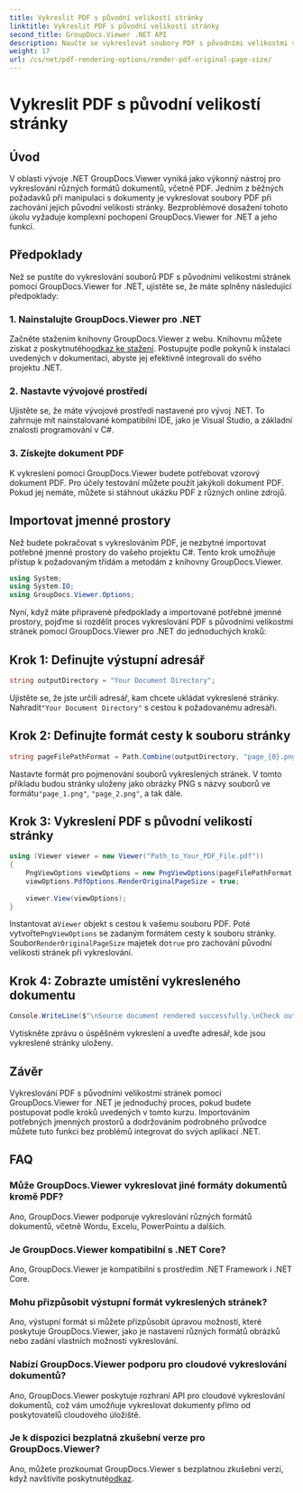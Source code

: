 ```yaml
---
title: Vykreslit PDF s původní velikostí stránky
linktitle: Vykreslit PDF s původní velikostí stránky
second_title: GroupDocs.Viewer .NET API
description: Naučte se vykreslovat soubory PDF s původními velikostmi stránek pomocí GroupDocs.Viewer pro .NET. Postupujte podle našeho podrobného průvodce a plynule integrujte tuto funkci.
weight: 17
url: /cs/net/pdf-rendering-options/render-pdf-original-page-size/
---
```


# Vykreslit PDF s původní velikostí stránky

## Úvod
V oblasti vývoje .NET GroupDocs.Viewer vyniká jako výkonný nástroj pro vykreslování různých formátů dokumentů, včetně PDF. Jedním z běžných požadavků při manipulaci s dokumenty je vykreslovat soubory PDF při zachování jejich původní velikosti stránky. Bezproblémové dosažení tohoto úkolu vyžaduje komplexní pochopení GroupDocs.Viewer for .NET a jeho funkcí.
## Předpoklady
Než se pustíte do vykreslování souborů PDF s původními velikostmi stránek pomocí GroupDocs.Viewer for .NET, ujistěte se, že máte splněny následující předpoklady:
### 1. Nainstalujte GroupDocs.Viewer pro .NET
 Začněte stažením knihovny GroupDocs.Viewer z webu. Knihovnu můžete získat z poskytnutého[odkaz ke stažení](https://releases.groupdocs.com/viewer/net/). Postupujte podle pokynů k instalaci uvedených v dokumentaci, abyste jej efektivně integrovali do svého projektu .NET.
### 2. Nastavte vývojové prostředí
Ujistěte se, že máte vývojové prostředí nastavené pro vývoj .NET. To zahrnuje mít nainstalované kompatibilní IDE, jako je Visual Studio, a základní znalosti programování v C#.
### 3. Získejte dokument PDF
K vykreslení pomocí GroupDocs.Viewer budete potřebovat vzorový dokument PDF. Pro účely testování můžete použít jakýkoli dokument PDF. Pokud jej nemáte, můžete si stáhnout ukázku PDF z různých online zdrojů.

## Importovat jmenné prostory
Než budete pokračovat s vykreslováním PDF, je nezbytné importovat potřebné jmenné prostory do vašeho projektu C#. Tento krok umožňuje přístup k požadovaným třídám a metodám z knihovny GroupDocs.Viewer.

```csharp
using System;
using System.IO;
using GroupDocs.Viewer.Options;
```

Nyní, když máte připravené předpoklady a importované potřebné jmenné prostory, pojďme si rozdělit proces vykreslování PDF s původními velikostmi stránek pomocí GroupDocs.Viewer pro .NET do jednoduchých kroků:
## Krok 1: Definujte výstupní adresář
```csharp
string outputDirectory = "Your Document Directory";
```
 Ujistěte se, že jste určili adresář, kam chcete ukládat vykreslené stránky. Nahradit`"Your Document Directory"` s cestou k požadovanému adresáři.
## Krok 2: Definujte formát cesty k souboru stránky
```csharp
string pageFilePathFormat = Path.Combine(outputDirectory, "page_{0}.png");
```
Nastavte formát pro pojmenování souborů vykreslených stránek. V tomto příkladu budou stránky uloženy jako obrázky PNG s názvy souborů ve formátu`"page_1.png"`, `"page_2.png"`, a tak dále.
## Krok 3: Vykreslení PDF s původní velikostí stránky
```csharp
using (Viewer viewer = new Viewer("Path_to_Your_PDF_File.pdf"))
{
    PngViewOptions viewOptions = new PngViewOptions(pageFilePathFormat);
    viewOptions.PdfOptions.RenderOriginalPageSize = true;
    
    viewer.View(viewOptions);
}
```
 Instantovat a`Viewer` objekt s cestou k vašemu souboru PDF. Poté vytvořte`PngViewOptions` se zadaným formátem cesty k souboru stránky. Soubor`RenderOriginalPageSize` majetek do`true` pro zachování původní velikosti stránek při vykreslování.
## Krok 4: Zobrazte umístění vykresleného dokumentu
```csharp
Console.WriteLine($"\nSource document rendered successfully.\nCheck output in {outputDirectory}.");
```
Vytiskněte zprávu o úspěšném vykreslení a uveďte adresář, kde jsou vykreslené stránky uloženy.

## Závěr
Vykreslování PDF s původními velikostmi stránek pomocí GroupDocs.Viewer for .NET je jednoduchý proces, pokud budete postupovat podle kroků uvedených v tomto kurzu. Importováním potřebných jmenných prostorů a dodržováním podrobného průvodce můžete tuto funkci bez problémů integrovat do svých aplikací .NET.
## FAQ
### Může GroupDocs.Viewer vykreslovat jiné formáty dokumentů kromě PDF?
Ano, GroupDocs.Viewer podporuje vykreslování různých formátů dokumentů, včetně Wordu, Excelu, PowerPointu a dalších.
### Je GroupDocs.Viewer kompatibilní s .NET Core?
Ano, GroupDocs.Viewer je kompatibilní s prostředím .NET Framework i .NET Core.
### Mohu přizpůsobit výstupní formát vykreslených stránek?
Ano, výstupní formát si můžete přizpůsobit úpravou možností, které poskytuje GroupDocs.Viewer, jako je nastavení různých formátů obrázků nebo zadání vlastních možností vykreslování.
### Nabízí GroupDocs.Viewer podporu pro cloudové vykreslování dokumentů?
Ano, GroupDocs.Viewer poskytuje rozhraní API pro cloudové vykreslování dokumentů, což vám umožňuje vykreslovat dokumenty přímo od poskytovatelů cloudového úložiště.
### Je k dispozici bezplatná zkušební verze pro GroupDocs.Viewer?
 Ano, můžete prozkoumat GroupDocs.Viewer s bezplatnou zkušební verzí, když navštívíte poskytnuté[odkaz](https://releases.groupdocs.com/).